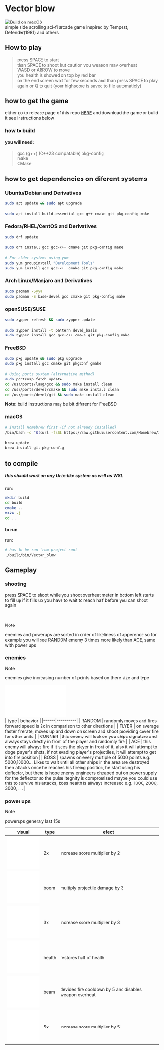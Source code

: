# Vector blow
[![Build on macOS](https://github.com/PoliEcho/Vector_blow/actions/workflows/build_macos.yml/badge.svg)](https://github.com/PoliEcho/Vector_blow/actions/workflows/build_macos.yml)  
simple side scrolling sci-fi arcade game inspired by Tempest, Defender(1981) and others

## How to play  
> press SPACE to start  
> than SPACE to shoot but caution you weapon may overheat  
> WASD or ARROW to move  
> you health is showed on top by red bar  
> on the end screen wait for few seconds and than press SPACE to play again or Q to quit (your highscore is saved to file automaticly)  


## how to get the game 
either go to release page of this repo [HERE](https://github.com/PoliEcho/Vector_blow/releases) and download the game or build it see instructions below  


### how to build  
#### you will need:
> gcc (g++) (C++23 compatable)
> pkg-config  
> make  
> CMake  

## how to get dependencies on diferent systems
### Ubuntu/Debian and Derivatives

```bash
sudo apt update && sudo apt upgrade

sudo apt install build-essential gcc g++ cmake git pkg-config make
```

### Fedora/RHEL/CentOS and Derivatives

```bash
sudo dnf update

sudo dnf install gcc gcc-c++ cmake git pkg-config make

# For older systems using yum
sudo yum groupinstall "Development Tools"
sudo yum install gcc gcc-c++ cmake git pkg-config make
```


### Arch Linux/Manjaro and Derivatives


```bash
sudo pacman -Syyu
sudo pacman -S base-devel gcc cmake git pkg-config make

```

### openSUSE/SUSE

```bash
sudo zypper refresh && sudo zypper update

sudo zypper install -t pattern devel_basis
sudo zypper install gcc gcc-c++ cmake git pkg-config make
```


### FreeBSD

```bash
sudo pkg update && sudo pkg upgrade
sudo pkg install gcc cmake git pkgconf gmake

# Using ports system (alternative method)
sudo portsnap fetch update
cd /usr/ports/lang/gcc && sudo make install clean
cd /usr/ports/devel/cmake && sudo make install clean
cd /usr/ports/devel/git && sudo make install clean
```

**Note**: build instructions may be bit diferent for FreeBSD

### macOS


```bash
# Install Homebrew first (if not already installed)
/bin/bash -c "$(curl -fsSL https://raw.githubusercontent.com/Homebrew/install/HEAD/install.sh)"

brew update
brew install git pkg-config
```


## to compile
##### this should work on any Unix-like system as well as WSL  
run:
```bash
mkdir build
cd build
cmake ..
make -j
cd ..
```
#### to run  
run:
```bash
# has to be run from project root
./build/bin/Vector_blow
```
## Gameplay  

### shooting  
press SPACE to shoot
while you shoot overheat meter in bottom left starts to fill up
if it fills up you have to wait to reach half before you can shoot again
</br></br></br>

> [!NOTE]
> enemies and powerups are sorted in order of likeliness of apperence so for example you will see RANDOM ememy 3 times more likely than ACE, same with power ups

### enemies 
> [!NOTE]
> enemies give increasing number of points based on there size and type

<img src="assets/enemy_1.svg" alt="enemy sprite" width=200 /></br>
| type | behavior |
|------|----------|
| RANDOM | randomly moves and fires forward speed is 2x in comparison to other directions |
| FLYER | on average faster firerate, moves up and down on screen and shoot providing cover fire for other units |
| GUNNER | this enemy will lock on you ships signature and always stays drectly in front of the player and randomly fire |
| ACE | this enemy will always fire if it sees the player in front of it, also it will attempt to doge player's shots, if not evading player's projectiles, it will attempt to get into fire position |
| BOSS | spawns on every multiple of 5000 points e.g. 5000,10000... Likes to wait until all other ships in the area are destroyed then attacks once he reaches his fireing position, he start using his deflector, but there is hope enemy engineers cheaped out on power supply for the deflector so the pulse itegnity is compromised maybe you could use this to survive his attacks, boss health is allways increased e.g. 1000, 2000, 3000, .... |

### power ups  

> [!NOTE]
> powerups generaly last 15s

| visual | type | efect |
|--------|------|-------|
| ![2x](assets/powerups/2x.svg) | 2x | increase score multiplier by 2 |
| ![boom](assets/powerups/boom.svg) | boom | multiply projectile damage by 3 |
| ![3x](assets/powerups/3x.svg) | 3x | increase score multiplier by 3 |
| ![health](assets/powerups/health.svg) | health | restores half of health |
| ![beam](assets/powerups/beam.svg) | beam | devides fire cooldown by 5 and disables weapon overheat |
| ![5x](assets/powerups/5x.svg) | 5x | increase score multiplier by 5 |

